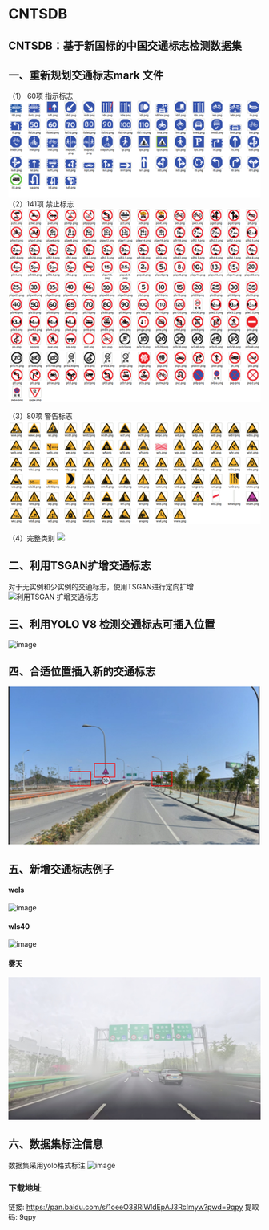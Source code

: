 # CNTSDB
## CNTSDB：基于新国标的中国交通标志检测数据集

## 一、重新规划交通标志mark 文件
（1） 60项  指示标志
![img.png](img.png)
（2）141项  禁止标志
![img_1.png](img_1.png)
![img_2.png](img_2.png)

（3）80项  警告标志
![img_3.png](img_3.png)

（4）完整类别
![](marks.png)

## 二、利用TSGAN扩增交通标志
对于无实例和少实例的交通标志，使用TSGAN进行定向扩增
![利用TSGAN 扩增交通标志](https://github.com/user-attachments/assets/cecc26ca-bb6f-4d4e-87b0-2705ca25289a)

## 三、利用YOLO V8 检测交通标志可插入位置
![image](https://github.com/user-attachments/assets/1ed37d65-6b23-4f42-80a4-2272132be82f)


## 四、合适位置插入新的交通标志
![img_4.png](img_4.png)
## 五、新增交通标志例子

#### wels
![image](https://github.com/user-attachments/assets/b4784446-b53b-4c84-8055-d05ca84abcef)

#### wls40
![image](https://github.com/user-attachments/assets/439366f8-c45b-40ae-9d64-ccb142877db1)

#### 雾天
![img_5.png](img_5.png)
## 六、数据集标注信息
数据集采用yolo格式标注
![image](https://github.com/user-attachments/assets/ce526379-18da-48b9-895c-0fdf9ef20ef2)

### 下载地址
链接: 
https://pan.baidu.com/s/1oeeO38RiWldEpAJ3RcImyw?pwd=9qpy
提取码: 9qpy



